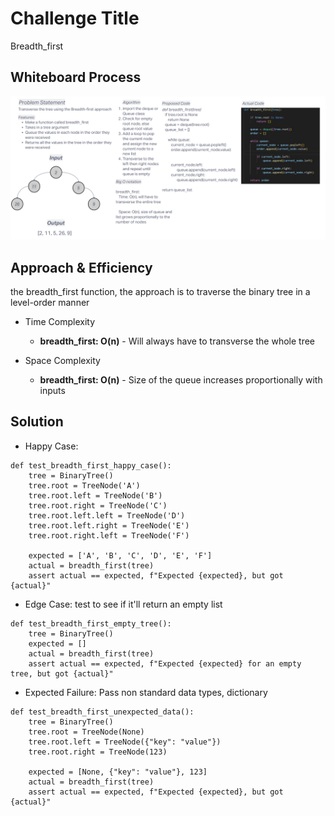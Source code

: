 # Challenge Title
Breadth_first

## Whiteboard Process
![Whiteboard](./CodeChallenge17_Whiteboard.png)

## Approach & Efficiency
the breadth_first function, the approach is to traverse the binary tree in a level-order manner

- Time Complexity

    - **breadth_first: O(n)** - Will always have to transverse the whole tree

- Space Complexity

    - **breadth_first: O(n)** - Size of the queue increases proportionally with inputs

## Solution

- Happy Case:  

```
def test_breadth_first_happy_case():
    tree = BinaryTree()
    tree.root = TreeNode('A')
    tree.root.left = TreeNode('B')
    tree.root.right = TreeNode('C')
    tree.root.left.left = TreeNode('D')
    tree.root.left.right = TreeNode('E')
    tree.root.right.left = TreeNode('F')

    expected = ['A', 'B', 'C', 'D', 'E', 'F']
    actual = breadth_first(tree)
    assert actual == expected, f"Expected {expected}, but got {actual}"
```

- Edge Case: test to see if it'll return an empty list

```
def test_breadth_first_empty_tree():
    tree = BinaryTree()
    expected = []
    actual = breadth_first(tree)
    assert actual == expected, f"Expected {expected} for an empty tree, but got {actual}"
```

- Expected Failure: Pass non standard data types, dictionary

```
def test_breadth_first_unexpected_data():
    tree = BinaryTree()
    tree.root = TreeNode(None)
    tree.root.left = TreeNode({"key": "value"})
    tree.root.right = TreeNode(123)

    expected = [None, {"key": "value"}, 123]
    actual = breadth_first(tree)
    assert actual == expected, f"Expected {expected}, but got {actual}"

```